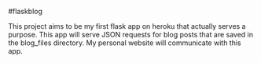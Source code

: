 #flaskblog

This project aims to be my first flask app on heroku that actually serves a purpose. This app will serve JSON requests for blog posts that are saved in the blog_files directory. My personal website will communicate with this app. 